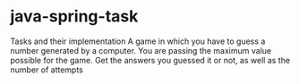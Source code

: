 # java-spring-task
 Tasks and their implementation
A game in which you have to guess a number generated by a computer. 
You are passing the maximum value possible for the game. 
Get the answers you guessed it or not, as well as the number of attempts
